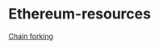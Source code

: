 # Ethereum-resources


[Chain forking](https://truffleframework.com/tutorials/chain-forking-exploiting-the-dao)

